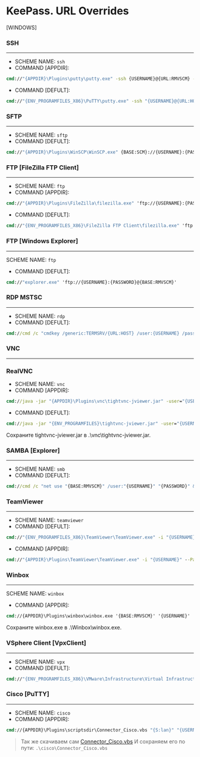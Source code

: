 # KeePass. URL Overrides


[WINDOWS]

### SSH
--------------------------
- SCHEME NAME: `ssh`
- COMMAND [APPDIR]: 
```cmd
cmd://"{APPDIR}\Plugins\putty\putty.exe" -ssh {USERNAME}@{URL:RMVSCM} -P {T-REPLACE-RX:/{URL:PORT}/^-1$/22/} -pw "{PASSWORD}"
```
- COMMAND [DEFULT]: 
```cmd
cmd://"{ENV_PROGRAMFILES_X86}\PuTTY\putty.exe" -ssh "{USERNAME}@{URL:HOST}" -P {URL:PORT} -pw "{PASSWORD}"
```


### SFTP
--------------------------
- SCHEME NAME: `sftp`
- COMMAND [DEFULT]: 
```cmd
cmd://"{APPDIR}\Plugins\WinSCP\WinSCP.exe" {BASE:SCM}://{USERNAME}:{PASSWORD}@{BASE:HOST}:{T-REPLACE-RX:/{BASE:PORT}/-1//}{BASE:PATH}
```



### FTP [FileZilla FTP Client]
--------------------------
- SCHEME NAME: `ftp`
- COMMAND [APPDIR]: 
```cmd
cmd://"{APPDIR}\Plugins\FileZilla\filezilla.exe" 'ftp://{USERNAME}:{PASSWORD}@{BASE:RMVSCM}'
```
- COMMAND [DEFULT]: 
```cmd
cmd://"{ENV_PROGRAMFILES_X86}\FileZilla FTP Client\filezilla.exe" 'ftp://{USERNAME}:{PASSWORD}@{BASE:RMVSCM}'
```



### FTP [Windows Explorer]
--------------------------
SCHEME NAME: `ftp`
- COMMAND [DEFULT]: 
```cmd
cmd://"explorer.exe" 'ftp://{USERNAME}:{PASSWORD}@{BASE:RMVSCM}'
```


### RDP MSTSC
--------------------------
- SCHEME NAME: `rdp`
- COMMAND [DEFULT]: 
```cmd
cmd://cmd /c "cmdkey /generic:TERMSRV/{URL:HOST} /user:{USERNAME} /pass:{PASSWORD} && mstsc /v:{BASE:RMVSCM} && cmdkey /delete:TERMSRV/{URL:HOST}"
```



### VNC
--------------------------

### RealVNC
- SCHEME NAME: `vnc`
- COMMAND [APPDIR]: 
```cmd
cmd://java -jar "{APPDIR}\Plugins\vnc\tightvnc-jviewer.jar" -user="{USERNAME}" -password="{PASSWORD}" {BASE:RMVSCM}
```
- COMMAND [DEFULT]: 
```cmd
cmd://java -jar "{ENV_PROGRAMFILES}\tightvnc-jviewer.jar" -user="{USERNAME}" -password="{PASSWORD}" {BASE:RMVSCM}
```
Сохраните tightvnc-jviewer.jar в .\vnc\tightvnc-jviewer.jar.



### SAMBA [Explorer]
--------------------------
- SCHEME NAME: `smb`
- COMMAND [DEFULT]: 
```cmd
cmd://cmd /c "net use "{BASE:RMVSCM}" /user:"{USERNAME}" "{PASSWORD}" && start \\{BASE:RMVSCM}"
```



### TeamViewer
--------------------------
- SCHEME NAME: `teamviewer`
- COMMAND [DEFULT]: 
```cmd
cmd://"{ENV_PROGRAMFILES_X86}\TeamViewer\TeamViewer.exe" -i "{USERNAME}" --Password "{PASSWORD}"
```
- COMMAND [APPDIR]: 
```cmd
cmd://"{APPDIR}\Plugins\TeamViewer\TeamViewer.exe" -i "{USERNAME}" --Password "{PASSWORD}"
```



### Winbox
--------------------------

SCHEME NAME: `winbox`
- COMMAND [APPDIR]: 
```cmd
cmd://{APPDIR}\Plugins\winbox\winbox.exe '{BASE:RMVSCM}' '{USERNAME}' '{PASSWORD}'
```
Сохраните winbox.exe в .\Winbox\winbox.exe.



### VSphere Client [VpxClient]
--------------------------
- SCHEME NAME: `vpx`
- COMMAND [DEFULT]: 
```cmd
cmd://"{ENV_PROGRAMFILES_X86}\VMware\Infrastructure\Virtual Infrastructure Client\Launcher\VpxClient.exe" -i -s {URL:RMVSCM} -u {USERNAME} -p {PASSWORD}`
```



### Cisco [PuTTY]
--------------------------
- SCHEME NAME: `cisco`
- COMMAND [APPDIR]: 
```cmd
cmd://{APPDIR}\Plugins\scriptsdir\Connector_Cisco.vbs "{S:lan}" "{USERNAME}" "{PASSWORD}" "{S:enable}"
```
> Так же скачиваем сам [Connector_Cisco.vbs](https://raw.githubusercontent.com/numbnet/KeePass/master/UrlOverrides/lib/Connector_Cisco.vbs)
> И сохраняем его по пути: ``.\cisco\Connector_Cisco.vbs``

